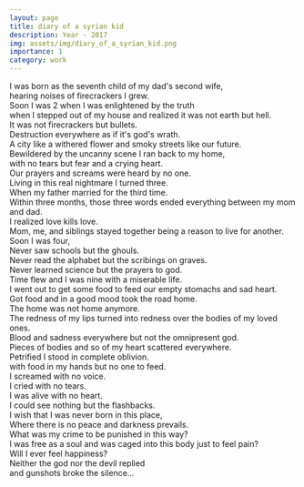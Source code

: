 ```yaml
---
layout: page
title: diary of a syrian kid
description: Year - 2017
img: assets/img/diary_of_a_syrian_kid.png
importance: 1
category: work
---
```


I was born as the seventh child of my dad's second wife,  
hearing noises of firecrackers I grew.  
Soon I was 2 when I was enlightened by the truth   
when I stepped out of my house and realized it was not earth but hell.  
It was not firecrackers but bullets.   
Destruction everywhere as if it's god's wrath.  
A city like a withered flower and smoky streets like our future.  
Bewildered by the uncanny scene I ran back to my home,  
with no tears but fear and a crying heart.  
Our prayers and screams were heard by no one.  
Living in this real nightmare I turned three.  
When my father married for the third time.  
Within three months, those three words ended everything between my mom and dad.  
I realized love kills love.  
Mom, me, and siblings stayed together being a reason to live for another.  
Soon I was four,  
Never saw schools but the ghouls.  
Never read the alphabet but the scribings on graves.  
Never learned science but the prayers to god.  
Time flew and I was nine with a miserable life.  
I went out to get some food to feed our empty stomachs and sad heart.  
Got food and in a good mood took the road home.  
The home was not home anymore.  
The redness of my lips turned into redness over the bodies of my loved ones.  
Blood and sadness everywhere but not the omnipresent god.  
Pieces of bodies and so of my heart scattered everywhere.  
Petrified I stood in complete oblivion.  
with food in my hands but no one to feed.  
I screamed with no voice.  
I cried with no tears.  
I was alive with no heart.  
I could see nothing but the flashbacks.  
I wish that I was never born in this place,  
Where there is no peace and darkness prevails.  
What was my crime to be punished in this way?  
I was free as a soul and was caged into this body just to feel pain?  
Will I ever feel happiness?  
Neither the god nor the devil replied  
and gunshots broke the silence...   
